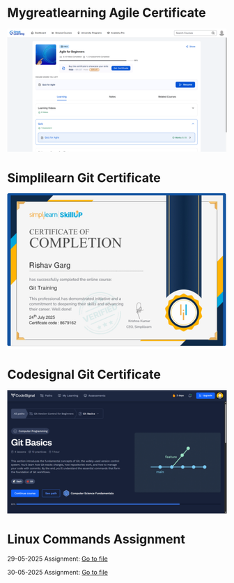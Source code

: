 # Mygreatlearning Agile Certificate

![Certificate](SDLC/Agile_certificate.png)

# Simplilearn Git Certificate

![Simplilearn_certificate](Git/simplilearn_certificate.jpg)

# Codesignal Git Certificate

![Codesignal_image](Git/codesignal_certificate.png)

# Linux Commands Assignment

29-05-2025 Assignment: [Go to file](<Linux/Assignment(29-7-25).md>)

30-05-2025 Assignment: [Go to file](<Linux/Assignment(30-7-25).md>)
